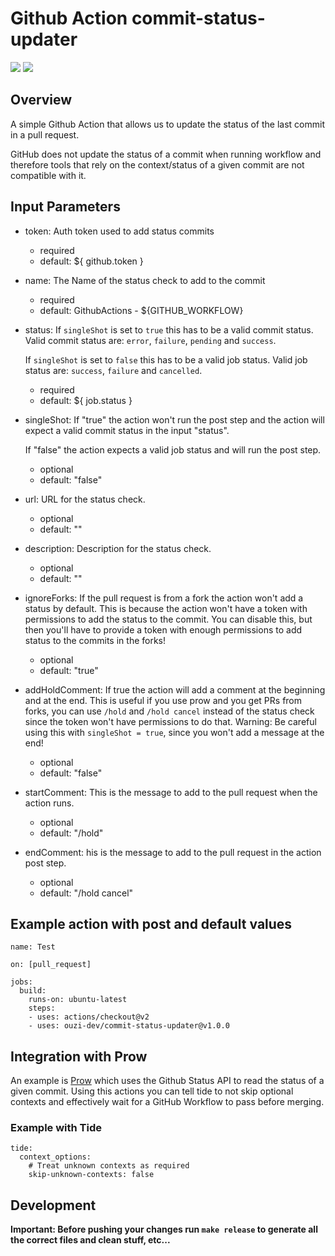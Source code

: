 # Github Action commit-status-updater

![](https://github.com/ouzi-dev/commit-status-updater/workflows/Build%20and%20test/badge.svg)
![](https://github.com/ouzi-dev/commit-status-updater/workflows/PR%20Build%20and%20Test/badge.svg)

## Overview

A simple Github Action that allows us to update the status of the last commit in a pull request.

GitHub does not update the status of a commit when running workflow and therefore tools that rely on the context/status of a given commit are not compatible with it.

## Input Parameters

* token: Auth token used to add status commits
  
  * required
  * default: ${ github.token }
  
* name: The Name of the status check to add to the commit
  * required
  * default:  GithubActions - ${GITHUB_WORKFLOW}
  
* status: If `singleShot` is set to `true` this has to be a valid commit status. Valid commit status are: `error`, `failure`, `pending` and `success`.

  If `singleShot` is set to `false` this has to be a valid job status. Valid job status are: `success`, `failure` and `cancelled`.
  * required
  * default: ${ job.status }
  
* singleShot: If "true" the action won't run the post step and the action will expect a valid commit status in the input "status".
  
  If "false" the action expects a valid job status and will run the post step.
  * optional
  * default: "false"

* url: URL for the status check.

  * optional
  * default: ""

* description: Description for the status check.

  * optional
  * default: ""

* ignoreForks: If the pull request is from a fork the action won't add a status by default. This is because the action won't have a token with permissions to add the status to the commit. You can disable this, but then you'll have to provide a token with enough permissions to add status to the commits in the forks!

  * optional
  * default: "true" 

* addHoldComment: If true the action will add a comment at the beginning and at the end. This is useful if you use prow and you get PRs from forks, you can use `/hold` and `/hold cancel` instead of the status check since the token won't have permissions to do that. Warning: Be careful using this with `singleShot = true`, since you won't add a message at the end!

  * optional
  * default: "false"

* startComment: This is the message to add to the pull request when the action runs.

  * optional
  * default: "/hold"

* endComment: his is the message to add to the pull request in the action post step.

  * optional
  * default: "/hold cancel"

## Example action with post and default values

```
name: Test

on: [pull_request]

jobs:
  build:
    runs-on: ubuntu-latest
    steps:
    - uses: actions/checkout@v2
    - uses: ouzi-dev/commit-status-updater@v1.0.0
```

## Integration with Prow

An example is [Prow](https://github.com/kubernetes/test-infra/tree/master/prow) which uses the Github Status API to read the status of a given commit. 
Using this actions you can tell tide to not skip optional contexts and effectively wait for a GitHub Workflow to pass before merging.

### Example with Tide

```
tide:
  context_options:
    # Treat unknown contexts as required
    skip-unknown-contexts: false
```

## Development

__Important: Before pushing your changes run `make release` to generate all the correct files and clean stuff, etc...__